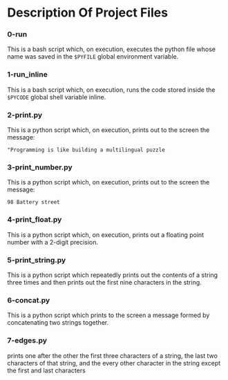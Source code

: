 # Description Of Project Files

### 0-run
This is a bash script which, on execution, executes the python file whose name was saved in the `$PYFILE` global environment variable.

### 1-run_inline
This is a bash script which, on execution, runs the code stored inside the `$PYCODE` global shell variable inline.

### 2-print.py
This is a python script which, on execution, prints out to the screen the message:

```
"Programming is like building a multilingual puzzle
```

### 3-print_number.py
This is a python script which, on execution, prints out to the screen the message:

```
98 Battery street
```
### 4-print_float.py
This is a python script which, on execution, prints out a floating point number with a 2-digit precision.

### 5-print_string.py
This is a python script which repeatedly prints out the contents of a string three times and then prints out the first nine characters in the string.

### 6-concat.py
This is a python script which prints to the screen a message formed by concatenating  two strings together.

### 7-edges.py
prints one after the other the first three characters of a string, the last two characters of that string, and the every other character in the string except the first and last characters

